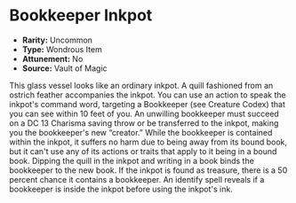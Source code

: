 # Bookkeeper Inkpot

- **Rarity:** Uncommon
- **Type:** Wondrous Item
- **Attunement:** No
- **Source:** Vault of Magic

This glass vessel looks like an ordinary inkpot. A quill fashioned from an ostrich feather accompanies the inkpot. You can use an action to speak the inkpot's command word, targeting a Bookkeeper (see Creature Codex) that you can see within 10 feet of you. An unwilling bookkeeper must succeed on a DC 13 Charisma saving throw or be transferred to the inkpot, making you the bookkeeper's new “creator.” While the bookkeeper is contained within the inkpot, it suffers no harm due to being away from its bound book, but it can't use any of its actions or traits that apply to it being in a bound book. Dipping the quill in the inkpot and writing in a book binds the bookkeeper to the new book. If the inkpot is found as treasure, there is a 50 percent chance it contains a bookkeeper. An identify spell reveals if a bookkeeper is inside the inkpot before using the inkpot's ink.
